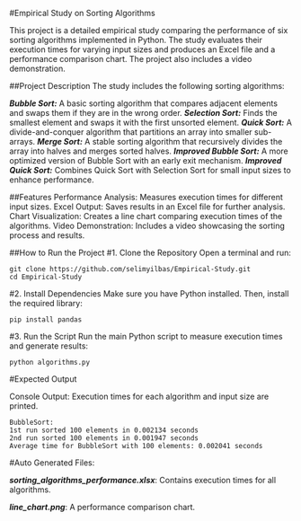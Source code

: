 #Empirical Study on Sorting Algorithms

This project is a detailed empirical study comparing the performance of six sorting algorithms implemented in Python. The study evaluates their execution times 
for varying input sizes and produces an Excel file and a performance comparison chart. The project also includes a video demonstration.

##Project Description
The study includes the following sorting algorithms:

***Bubble Sort:*** A basic sorting algorithm that compares adjacent elements and swaps them if they are in the wrong order.
***Selection Sort:*** Finds the smallest element and swaps it with the first unsorted element.
***Quick Sort:*** A divide-and-conquer algorithm that partitions an array into smaller sub-arrays.
***Merge Sort:*** A stable sorting algorithm that recursively divides the array into halves and merges sorted halves.
***Improved Bubble Sort:*** A more optimized version of Bubble Sort with an early exit mechanism.
***Improved Quick Sort:*** Combines Quick Sort with Selection Sort for small input sizes to enhance performance.


##Features
Performance Analysis: Measures execution times for different input sizes.
Excel Output: Saves results in an Excel file for further analysis.
Chart Visualization: Creates a line chart comparing execution times of the algorithms.
Video Demonstration: Includes a video showcasing the sorting process and results.


##How to Run the Project
#1. Clone the Repository
Open a terminal and run:

```
git clone https://github.com/selimyilbas/Empirical-Study.git
cd Empirical-Study
```

#2. Install Dependencies
Make sure you have Python installed. Then, install the required library:

```
pip install pandas

```

#3. Run the Script
Run the main Python script to measure execution times and generate results:

```
python algorithms.py
```


#Expected Output

Console Output:
Execution times for each algorithm and input size are printed.

```
BubbleSort:
1st run sorted 100 elements in 0.002134 seconds
2nd run sorted 100 elements in 0.001947 seconds
Average time for BubbleSort with 100 elements: 0.002041 seconds
```


#Auto Generated Files:

***sorting_algorithms_performance.xlsx***: Contains execution times for all algorithms.

***line_chart.png***: A performance comparison chart.





